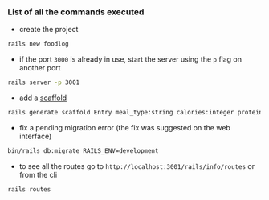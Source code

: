 ### List of all the commands executed

* create the project
```bash
rails new foodlog
```

* if the port `3000` is already in use, start the server using the `p` flag on another port
```bash
rails server -p 3001
```

* add a [scaffold](https://www.rubyguides.com/2020/03/rails-scaffolding)
```bash
rails generate scaffold Entry meal_type:string calories:integer proteins:integer carbohydrates:integer fats:integer
```

* fix a pending migration error (the fix was suggested on the web interface)
```bash
bin/rails db:migrate RAILS_ENV=development
```

* to see all the routes go to `http://localhost:3001/rails/info/routes` or from the cli
```bash
rails routes
```

